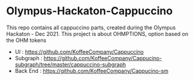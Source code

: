 # Olympus-Hackaton-Cappuccino
This repo contains all cappuccino parts, created during the Olympus Hackaton - Dec 2021.
This project is about OHMPTIONS, option based on the OHM tokens

- UI : https://github.com/KoffeeCompany/Cappuccino
- Subgraph : https://github.com/KoffeeCompany/Cappucino-subgraph/tree/master/cappuccino-subgraph
- Back End : https://github.com/KoffeeCompany/Cappucino-sm
